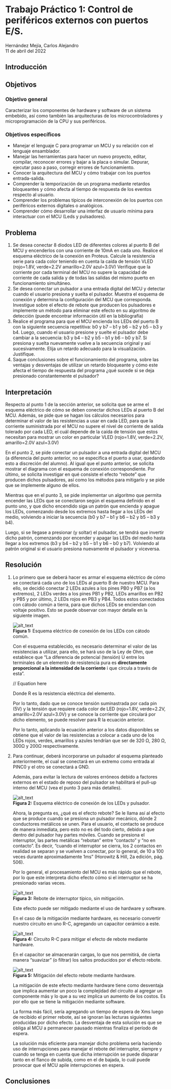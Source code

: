 # **Trabajo Práctico 1:** Control de periféricos externos con puertos E/S.


Hernández Mejía, Carlos Alejandro \
11 de abril del 2022

## Introducción

## Objetivos


### Objetivo general
Caracterizar los componentes de hardware y software de un sistema embebido, así como también las arquitecturas de los microcontroladores y  microprogramación de la CPU y sus periféricos.

### Objetivos específicos
* Manejar el lenguaje C para programar un MCU y su relación con el lenguaje ensamblador.
* Manejar las herramientas para hacer un nuevo proyecto, editar, compilar, reconocer errores y bajar a la placa o simular. Depurar, ejecutar paso a paso, corregir errores de funcionamiento. 
* Conocer la arquitectura del MCU y cómo trabajar con los puertos entrada-salida.
* Comprender la temporización de un programa mediante retardos bloqueantes y cómo afecta al tiempo de respuesta de los eventos respecto al usuario.
* Comprender los problemas típicos de interconexión de los puertos con periféricos externos digitales o analógicos.
* Comprender cómo desarrollar una interfaz de usuario mínima para interactuar con el MCU (Leds y pulsadores).

## Problema
1. Se desea conectar 8 diodos LED de diferentes colores al puerto B del MCU y encenderlos con una corriente de 10mA en cada uno. Realice el esquema eléctrico de la conexión en Proteus. Calcule la resistencia serie para cada color teniendo en cuenta la caída de tensión VLED (rojo=1.8V, verde=2.2V amarillo=2.0V azul=3.0V) Verifique que la corriente por cada terminal del MCU no supere la capacidad de corriente de cada salida y de todas las salidas del mismo puerto en funcionamiento simultáneo.
2. Se desea conectar un pulsador a una entrada digital del MCU y detectar cuando el usuario presiona y suelta el pulsador. Muestra el esquema de conexión y determina la configuración del MCU que corresponda. Investigue sobre el efecto de rebote que producen los pulsadores e implemente un método para eliminar este efecto en su algoritmo de detección (puede encontrar información útil en la bibliografía)
3. Realice el programa para que el MCU encienda los LEDs del puerto B con la siguiente secuencia repetitiva: b0 y b7 – b1 y b6 – b2 y b5 – b3 y b4. Luego, cuando el usuario presione y suelte el pulsador debe cambiar a la secuencia: b3 y b4 – b2 y b5 – b1 y b6 – b0 y b7. Si presiona y suelta nuevamente vuelve a la secuencia original y así sucesivamente. Elija un retardo adecuado para la visualización. Justifique.
4. Saque conclusiones sobre el funcionamiento del programa, sobre las ventajas y desventajas de utilizar un retardo bloqueante y cómo este afecta el tiempo de respuesta del programa ¿qué sucede si se deja presionado constantemente el pulsador?

## Interpretación

Respecto al punto 1 de la sección anterior, se solicita que se arme el esquema eléctrico de cómo se deben conectar dichos LEDs al puerto B del MCU. Además, se pide que se hagan los cálculos necesarios para determinar el valor de las resistencias a usar en cada LED, para que la corriente suministrada por el MCU no supere el nivel de corriente de salida tolerado por cada LED, el cuál depende de la caída de tensión que estos necesitan para mostrar un color en particular VLED (rojo=1.8V, verde=2.2V, amarillo=2.0V azul=3.0V)

En el punto 2, se pide conectar un pulsador a una entrada digital del MCU (a diferencia del punto anterior, no se especifica el puerto a usar, quedando esto a discreción del alumno). Al igual que el punto anterior, se solicita mostrar el diagrama con el esquema de conexión correspondiente. Por último, se solicita investigar en qué consiste el efecto “rebote” que producen dichos pulsadores, así como los métodos para mitigarlo y se pide que se implemente alguno de ellos.

Mientras que en el punto 3, se pide implementar un algoritmo que permita encender las LEDs que se conectaron según el esquema definido en el punto uno, y que dicho encendido siga un patrón que encienda y apague los LEDs, comenzando desde los extremos hasta llegar a los LEDs del medio, volviendo a iniciar la secuencia (b0 y b7 – b1 y b6 – b2 y b5 – b3 y b4).

Luego, si se llegase a presionar (y soltar) el pulsador, se tendrá que invertir dicho patrón, comenzando por encender y apagar las LEDs del medio hasta llegar a los extremos (b3 y b4 – b2 y b5 – b1 y b6 – b0 y b7). Volviendo al patrón original si el usuario presiona nuevamente el pulsador y viceversa. 

## Resolución
1. Lo primero que se deberá hacer es armar el esquema eléctrico de cómo se conectará cada uno de los LEDs al puerto B de nuestro MCU. Para ello, se decidió conectar 2 LEDs azules a los pines PB0 y PB7 (a los extremos), 2 LEDs verdes a los pines PB1 y PB2, LEDs amarillos en PB2 y PB5 y por último, 2 LEDs rojos en PB3 y PB4. Todos estos conectados con cátodo común a tierra, para que dichos LEDs se enciendan con voltaje positivo. Esto se puede observar con mayor detalle en la siguiente imagen.

    ![alt_text](images/image1.png "image_tooltip")
    \
    **Figura 1:** Esquema eléctrico de conexión de los LEDs con cátodo común.

    Con el esquema establecido, es necesario determinar el valor de las resistencias a utilizar, para ello, se hará uso de la Ley de Ohm, que establece que “La diferencia de potencial (tensión) U entre los terminales de un elemento de resistencia pura es **directamente proporcional a la intensidad de la corriente** i que circula a través de esta”.
  
    // Equation here

    Donde R es la resistencia eléctrica del elemento.

    Por lo tanto, dado que se conoce tensión suminastrada por cada pin (5V) y la tensión que requiere cada color de LED (rojo=1.8V, verde=2.2V, amarillo=2.0V azul=3.0V) y se conoce la corriente que circulará por dicho elemento, se puede resolver para R la ecuación anterior. 

    Por lo tanto, aplicando la ecuación anterior a los datos disponibles se obtiene que el valor de las resistencias a colocar a cada uno de los LEDs rojos, verdes, amarillos y azules tendrían que ser de 320 Ω, 280 Ω, 300Ω y 200Ω respectivamente.

2. Para continuar, deberá incorporarse un pulsador al esquema planteado anteriormente, el cual se conectará en un extremo como entrada al PINC0 y el otro se conectará a GND.

    Además, para evitar la lectura de valores erróneos debido a factores externos en el estado de reposo del pulsador se habilitará el pull-up interno del MCU (vea el punto 3 para más detalles).

    ![alt_text](images/image2.png "image_tooltip")
    \
    **Figura 2:** Esquema eléctrico de conexión de los LEDs y pulsador.

    Ahora, la pregunta es, ¿qué es el efecto rebote? Se le llama así al efecto que se produce cuando se presiona un pulsador mecánico, dónde 2 conductores metálicos se unen. Para el usuario, el contacto se produce de manera inmediata, pero esto no es del todo cierto, debido a que dentro del pulsador hay partes móviles. Cuando se presiona el interruptor, las partes metálicas “rebotan” entre “contacto” y “no en contacto”. Es decir, “cuando el interruptor se cierra, los 2 contactos en realidad se separan y se vuelven a conectar, por lo general, de 10 a 100 veces durante aproximadamente 1ms” (Horowitz & Hill, 2a edición, pág. 506).

    Por lo general, el procesamiento del MCU es más rápido que el rebote, por lo que este interpreta dicho efecto cómo si el interruptor se ha presionado varias veces.

    ![alt_text](images/image3.png "image_tooltip")
     \
    **Figura 3:** Rebote de interruptor típico, sin mitigación.

    Este efecto puede ser mitigado mediante el uso de hardware y software.

    En el caso de la mitigación mediante hardware, es necesario convertir nuestro circuito en uno R-C, agregando un capacitor cerámico a este. 

    ![alt_text](images/image4.png "image_tooltip")
     \
    **Figura 4:** Circuito R-C para mitigar el efecto de rebote mediante hardware.

    En el capacitor se almacenarán cargas, lo que nos permitirá, de cierta manera “suavizar” (o filtrar) los saltos producidos por el efecto rebote.

    ![alt_text](images/image5.png "image_tooltip")
     \
    **Figura 5:** Mitigación del efecto rebote mediante hardware.

    La mitigación de este efecto mediante hardware tiene como desventaja que implica aumentar un poco la complejidad del circuito al agregar un componente más y lo que a su vez implica un aumento de los costos. Es por ello que se tiene la mitigación mediante software.

    La forma más fácil, sería agregando un tiempo de espera de Xms luego de recibido el primer rebote, así se ignoran las lecturas siguientes producidas por dicho efecto. La desventaja de esta solución es que se obliga al MCU a permanecer pausado mientras finaliza el período de espera.

    La solución más eficiente para manejar dicho problema sería haciendo uso de interrupciones para manejar el rebote del interruptor, siempre y cuando se tenga en cuenta que dicha interrupción se puede disparar tanto en el flanco de subida, como en el de bajada, lo cuál puede provocar que el MCU apile interrupciones en espera.

## Conclusiones
